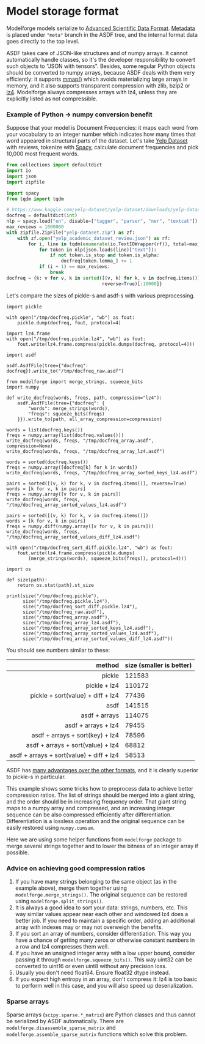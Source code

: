 # Model storage format

Modelforge models serialize to [Advanced Scientific Data Format](https://blog.sourced.tech/post/asdf/).
[Metadata](model.md) is placed under `"meta"` branch in the ASDF tree, and the internal format data
goes directly to the top level.

ASDF takes care of JSON-like structures and of numpy arrays. It cannot automatically handle
classes, so it's the developer responsibility to convert such objects to "JSON with tensors".
Besides, some regular Python objects should be converted to numpy arrays, because ASDF deals with them
very efficiently: it supports [mmap()](https://en.wikipedia.org/wiki/Memory-mapped_file) which avoids
materializing large arrays in memory, and it also supports transparent compression with zlib, bzip2 or
[lz4](https://en.wikipedia.org/wiki/LZ4_\(compression_algorithm\)).
Modelforge always compresses arrays with lz4, unless they are explicitly listed as not compressible.

### Example of Python -> numpy conversion benefit

Suppose that your model is Document Frequencies: it maps each word from
your vocabulary to an integer number which indicates how many times that
word appeared in structural parts of the dataset. Let's take
[Yelp Dataset](https://www.kaggle.com/yelp-dataset/yelp-dataset) with reviews,
tokenize with [Spacy](), calculate document frequencies and pick 10,000
most frequent words.

```python
from collections import defaultdict
import io
import json
import zipfile

import spacy
from tqdm import tqdm

# https://www.kaggle.com/yelp-dataset/yelp-dataset/downloads/yelp-dataset.zip
docfreq = defaultdict(int)
nlp = spacy.load("en", disable=["tagger", "parser", "ner", "textcat"])
max_reviews = 1000000
with zipfile.ZipFile("yelp-dataset.zip") as zf:
    with zf.open("yelp_academic_dataset_review.json") as rf:
        for i, line in tqdm(enumerate(io.TextIOWrapper(rf)), total=max_reviews):
            for token in nlp(json.loads(line)["text"]):
                if not token.is_stop and token.is_alpha:
                    docfreq[token.lemma_] += 1
            if (i + 1) == max_reviews:
                break
docfreq = {k: v for v, k in sorted([(v, k) for k, v in docfreq.items()],
                                   reverse=True)[:10000]}
```

Let's compare the sizes of pickle-s and asdf-s with various preprocessing.

```
import pickle

with open("/tmp/docfreq.pickle", "wb") as fout:
    pickle.dump(docfreq, fout, protocol=4)

import lz4.frame
with open("/tmp/docfreq.pickle.lz4", "wb") as fout:
    fout.write(lz4.frame.compress(pickle.dumps(docfreq, protocol=4)))

import asdf

asdf.AsdfFile(tree={"docfreq": docfreq}).write_to("/tmp/docfreq_raw.asdf")

from modelforge import merge_strings, squeeze_bits
import numpy

def write_docfreq(words, freqs, path, compression="lz4"):
    asdf.AsdfFile(tree={"docfreq": {
        "words": merge_strings(words),
        "freqs": squeeze_bits(freqs)
    }}).write_to(path, all_array_compression=compression)

words = list(docfreq.keys())
freqs = numpy.array(list(docfreq.values()))
write_docfreq(words, freqs, "/tmp/docfreq_array.asdf", compression=None)
write_docfreq(words, freqs, "/tmp/docfreq_array_lz4.asdf")

words = sorted(docfreq.keys())
freqs = numpy.array([docfreq[k] for k in words])
write_docfreq(words, freqs, "/tmp/docfreq_array_sorted_keys_lz4.asdf")

pairs = sorted([(v, k) for k, v in docfreq.items()], reverse=True)
words = [k for v, k in pairs]
freqs = numpy.array([v for v, k in pairs])
write_docfreq(words, freqs, "/tmp/docfreq_array_sorted_values_lz4.asdf")

pairs = sorted([(v, k) for k, v in docfreq.items()])
words = [k for v, k in pairs]
freqs = numpy.diff(numpy.array([v for v, k in pairs]))
write_docfreq(words, freqs, "/tmp/docfreq_array_sorted_values_diff_lz4.asdf")

with open("/tmp/docfreq_sort_diff.pickle.lz4", "wb") as fout:
    fout.write(lz4.frame.compress(pickle.dumps(
        (merge_strings(words), squeeze_bits(freqs)), protocol=4)))

import os

def size(path):
    return os.stat(path).st_size

print(size("/tmp/docfreq.pickle"),
      size("/tmp/docfreq.pickle.lz4"),
      size("/tmp/docfreq_sort_diff.pickle.lz4"),
      size("/tmp/docfreq_raw.asdf"),
      size("/tmp/docfreq_array.asdf"),
      size("/tmp/docfreq_array_lz4.asdf"),
      size("/tmp/docfreq_array_sorted_keys_lz4.asdf"),
      size("/tmp/docfreq_array_sorted_values_lz4.asdf"),
      size("/tmp/docfreq_array_sorted_values_diff_lz4.asdf"))
```

You should see numbers similar to these:

| method                                   | size (smaller is better) |
|-----------------------------------------:|:-------------------------|
| pickle                                   | 121583 |
| pickle + lz4                             | 110172 |
| pickle + sort(value) + diff + lz4        | 77436  |
| asdf                                     | 141515 |
| asdf + arrays                            | 114075 |
| asdf + arrays + lz4                      | 79455  |
| asdf + arrays + sort(key) + lz4          | 78596  |
| asdf + arrays + sort(value) + lz4        | 68812  |
| asdf + arrays + sort(value) + diff + lz4 | 58513  |

ASDF has [many advantages over the other formats](https://blog.sourced.tech/post/asdf/),
and it is clearly superior to pickle-s in particular.

This example shows some tricks how to preprocess data to achieve better compression ratios.
The list of strings should be merged into a giant string, and the order
should be in increasing frequency order. That giant string maps to a numpy array
and compressed, and an increasing integer sequence can be also compressed
efficiently after differentiation. Differentiation is a lossless operation
and the original sequence can be easily restored using `numpy.cumsum`.

Here we are using some helper functions from `modelforge` package to merge
several strings together and to lower the bitness of an integer array if
possible.

### Advice on achieving good compression ratios

1. If you have many strings belonging to the same object (as in the example above),
merge them together using `modelforge.merge_strings()`. The original sequence
can be restored using `modelforge.split_strings()`.
2. It is always a good idea to sort your data: strings, numbers, etc.
This way similar values appear near each other and windowed lz4 does a better job.
If you need to maintain a specific order, adding an additional array with
indexes may or may not overweigh the benefits.
3. If you sort an array of numbers, consider differentiation. This way
you have a chance of getting many zeros or otherwise constant numbers in a row
and lz4 compresses them well.
4. If you have an unsigned integer array with a low upper bound, consider
passing it through `modelforge.squeeze_bits()`. This way uint32 can be
converted to uint16 or even uint8 without any precision loss.
5. Usually you don't need float64. Ensure float32 dtype instead.
6. If you expect high entropy in an array, don't compress it: lz4 is too
basic to perform well in this case, and you will also speed up deserialization.

### Sparse arrays

Sparse arrays (`scipy.sparse.*_matrix`) are Python classes and thus
cannot be serialized by ASDF automatically. There are
`modelforge.disassemble_sparse_matrix` and `modelforge.assemble_sparse_matrix`
functions which solve this problem.